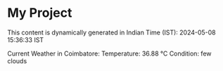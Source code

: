 # My Project

This content is dynamically generated in Indian Time (IST): 2024-05-08 15:36:33 IST


Current Weather in Coimbatore:
Temperature: 36.88 °C
Condition: few clouds
